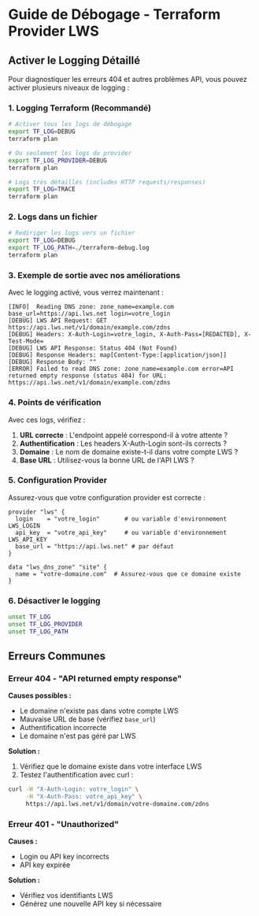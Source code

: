 # Guide de Débogage - Terraform Provider LWS

## Activer le Logging Détaillé

Pour diagnostiquer les erreurs 404 et autres problèmes API, vous pouvez activer plusieurs niveaux de logging :

### 1. Logging Terraform (Recommandé)

```bash
# Activer tous les logs de débogage
export TF_LOG=DEBUG
terraform plan

# Ou seulement les logs du provider
export TF_LOG_PROVIDER=DEBUG
terraform plan

# Logs très détaillés (includes HTTP requests/responses)
export TF_LOG=TRACE
terraform plan
```

### 2. Logs dans un fichier

```bash
# Rediriger les logs vers un fichier
export TF_LOG=DEBUG
export TF_LOG_PATH=./terraform-debug.log
terraform plan
```

### 3. Exemple de sortie avec nos améliorations

Avec le logging activé, vous verrez maintenant :

```
[INFO]  Reading DNS zone: zone_name=example.com base_url=https://api.lws.net login=votre_login
[DEBUG] LWS API Request: GET https://api.lws.net/v1/domain/example.com/zdns
[DEBUG] Headers: X-Auth-Login=votre_login, X-Auth-Pass=[REDACTED], X-Test-Mode=
[DEBUG] LWS API Response: Status 404 (Not Found)
[DEBUG] Response Headers: map[Content-Type:[application/json]]
[DEBUG] Response Body: ""
[ERROR] Failed to read DNS zone: zone_name=example.com error=API returned empty response (status 404) for URL: https://api.lws.net/v1/domain/example.com/zdns
```

### 4. Points de vérification

Avec ces logs, vérifiez :

1. **URL correcte** : L'endpoint appelé correspond-il à votre attente ?
2. **Authentification** : Les headers X-Auth-Login sont-ils corrects ?
3. **Domaine** : Le nom de domaine existe-t-il dans votre compte LWS ?
4. **Base URL** : Utilisez-vous la bonne URL de l'API LWS ?

### 5. Configuration Provider

Assurez-vous que votre configuration provider est correcte :

```hcl
provider "lws" {
  login    = "votre_login"       # ou variable d'environnement LWS_LOGIN
  api_key  = "votre_api_key"     # ou variable d'environnement LWS_API_KEY
  base_url = "https://api.lws.net" # par défaut
}

data "lws_dns_zone" "site" {
  name = "votre-domaine.com"  # Assurez-vous que ce domaine existe
}
```

### 6. Désactiver le logging

```bash
unset TF_LOG
unset TF_LOG_PROVIDER
unset TF_LOG_PATH
```

## Erreurs Communes

### Erreur 404 - "API returned empty response"

**Causes possibles :**
- Le domaine n'existe pas dans votre compte LWS
- Mauvaise URL de base (vérifiez `base_url`)
- Authentification incorrecte
- Le domaine n'est pas géré par LWS

**Solution :**
1. Vérifiez que le domaine existe dans votre interface LWS
2. Testez l'authentification avec curl :
```bash
curl -H "X-Auth-Login: votre_login" \
     -H "X-Auth-Pass: votre_api_key" \
     https://api.lws.net/v1/domain/votre-domaine.com/zdns
```

### Erreur 401 - "Unauthorized"

**Causes :**
- Login ou API key incorrects
- API key expirée

**Solution :**
- Vérifiez vos identifiants LWS
- Générez une nouvelle API key si nécessaire 